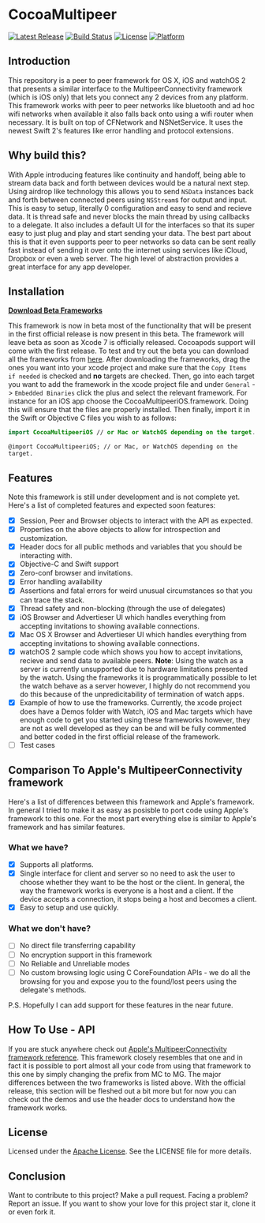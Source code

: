 # CocoaMultipeer

[![Latest Release](https://img.shields.io/badge/release-0.0.1--beta-blue.svg)](https://github.com/manavgabhawala/CocoaMultipeer)
[![Build Status](https://img.shields.io/badge/build-passing-brightgreen.svg)](https://github.com/manavgabhawala/CocoaMultipeer)
[![License](https://img.shields.io/badge/license-Apache%20License-blue.svg)](https://github.com/manavgabhawala/CocoaMultipeer)
[![Platform](https://img.shields.io/badge/platform-iOS%20%7C%20OS%20X%20%7C%20watchOS-000000.svg)](https://github.com/manavgabhawala/CocoaMultipeer)

## Introduction
This repository is a peer to peer framework for OS X, iOS and watchOS 2 that presents a similar interface to the MultipeerConnectivity framework (which is iOS only) that lets you connect any 2 devices from any platform. This framework works with peer to peer networks like bluetooth and ad hoc wifi networks when available it also falls back onto using a wifi router when necessary. It is built on top of CFNetwork and NSNetService. It uses the newest Swift 2's features like error handling and protocol extensions.

## Why build this?
With Apple introducing features like continuity and handoff, being able to stream data back and forth between devices would be a natural next step. Using airdrop like technology this allows you to send `NSData` instances back and forth between connected peers using `NSStream`s for output and input. This is easy to setup, literally 0 configuration and easy to send and recieve data. It is thread safe and never blocks the main thread by using callbacks to a delegate. It also includes a default UI for the interfaces so that its super easy to just plug and play and start sending your data. The best part about this is that it even supports peer to peer networks so data can be sent really fast instead of sending it over onto the internet using services like iCloud, Dropbox or even a web server. The high level of abstraction provides a great interface for any app developer.

## Installation
**[Download Beta Frameworks](https://github.com/manavgabhawala/CocoaMultipeer/releases/download/v0.0.1-beta/CocoaMultipeer.zip)**

This framework is now in beta most of the functionality that will be present in the first official release is now present in this beta. The framework will leave beta as soon as Xcode 7 is officially released. Cocoapods support will come with the first release.
To test and try out the beta you can download all the frameworks from [here](https://github.com/manavgabhawala/CocoaMultipeer/releases/download/v0.0.1-beta/CocoaMultipeer.zip).
After downloading the frameworks, drag the ones you want into your xcode project and make sure that the `Copy Items if needed` is checked and **no** targets are checked. Then, go into each target you want to add the framework in the xcode project file and under `General` -> `Embedded Binaries` click the plus and select the relevant framework. For instance for an iOS app choose the CocoaMultipeeriOS.framework. Doing this will ensure that the files are properly installed. Then finally, import it in the Swift or Objective C files you wish to as follows:

```swift
import CocoaMultipeeriOS // or Mac or WatchOS depending on the target.
```

```objc
@import CocoaMultipeeriOS; // or Mac, or WatchOS depending on the target.
```

## Features

Note this framework is still under development and is not complete yet. Here's a list of completed features and expected soon features:

- [x] Session, Peer and Browser objects to interact with the API as expected.
- [x] Properties on the above objects to allow for introspection and customization.
- [x] Header docs for all public methods and variables that you should be interacting with.
- [x] Objective-C and Swift support
- [x] Zero-conf browser and invitations.
- [x] Error handling availability
- [x] Assertions and fatal errors for weird unusual circumstances so that you can trace the stack.
- [x] Thread safety and non-blocking (through the use of delegates)
- [x] iOS Browser and Advertieser UI which handles everything from accepting invitations to showing available connections.
- [x] Mac OS X Browser and Advertieser UI which handles everything from accepting invitations to showing available connections.
- [x] watchOS 2 sample code which shows you how to accept invitations, recieve and send data to available peers. **Note**: Using the watch as a server is currently unsupported due to hardware limitations presented by the watch. Using the frameworks it is programmatically possible to let the watch behave as a server however, I highly do not recommend you do this because of the unpredicitability of termination of watch apps.
- [x] Example of how to use the frameworks. Currently, the xcode project does have a Demos folder with Watch, iOS and Mac targets which have enough code to get you started using these frameworks however, they are not as well developed as they can be and will be fully commented and better coded in the first official release of the framework.
- [ ] Test cases

## Comparison To Apple's MultipeerConnectivity framework

Here's a list of differences between this framework and Apple's framework. In general I tried to make it as easy as posisble to port code using Apple's framework to this one. For the most part everything else is similar to Apple's framework and has similar features.

### What we have?

- [x] Supports all platforms.
- [x] Single interface for client and server so no need to ask the user to choose whether they want to be the host or the client. In general, the way the framework works is everyone is a host and a client. If the device accepts a connection, it stops being a host and becomes a client.
- [x] Easy to setup and use quickly.

### What we don't have? 
- [ ] No direct file transferring capability
- [ ] No encryption support in this framework
- [ ] No Reliable and Unreliable modes
- [ ] No custom browsing logic using C CoreFoundation APIs -  we do all the browsing for you and expose you to the found/lost peers using the delegate's methods.

P.S. Hopefully I can add support for these features in the near future.

## How To Use - API

If you are stuck anywhere check out [Apple's MultipeerConnectivity framework reference](https://developer.apple.com/library/prerelease/ios/documentation/MultipeerConnectivity/Reference/MultipeerConnectivityFramework/index.html#//apple_ref/doc/uid/TP40013328). This framework closely resembles that one and in fact it is possible to port almost all your code from using that framework to this one by simply changing the prefix from MC to MG. The major differences between the two frameworks is listed above. With the official release, this section will be fleshed out a bit more but for now you can check out the demos and use the header docs to understand how the framework works.


## License

Licensed under the [Apache License](http://www.apache.org/licenses/LICENSE-2.0). See the LICENSE file for more details.

## Conclusion

Want to contribute to this project? Make a pull request. Facing a problem? Report an issue. 
If you want to show your love for this project star it, clone it or even fork it.
